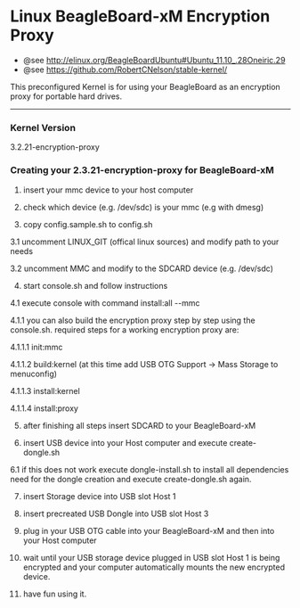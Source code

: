 Linux BeagleBoard-xM Encryption Proxy
=====================================

* @see http://elinux.org/BeagleBoardUbuntu#Ubuntu_11.10_.28Oneiric.29
* @see https://github.com/RobertCNelson/stable-kernel/

This preconfigured Kernel is for using your BeagleBoard as an encryption proxy for portable hard drives.

----------------------
### Kernel Version

3.2.21-encryption-proxy


### Creating your 2.3.21-encryption-proxy for BeagleBoard-xM


1. insert your mmc device to your host computer

2. check which device (e.g. /dev/sdc) is your mmc (e.g with dmesg)

3. copy config.sample.sh to config.sh

3.1 uncomment LINUX_GIT (offical linux sources) and modify path to your needs

3.2 uncomment MMC and modify to the SDCARD device (e.g. /dev/sdc)

4. start console.sh and follow instructions

4.1   execute console with command install:all --mmc <device>

4.1.1 you can also build the encryption proxy step by step using the console.sh. required steps for a working encryption proxy are:

4.1.1.1 init:mmc

4.1.1.2 build:kernel (at this time add USB OTG Support -> Mass Storage to menuconfig)

4.1.1.3 install:kernel

4.1.1.4 install:proxy

5. after finishing all steps insert SDCARD to your BeagleBoard-xM

6. insert USB device into your Host computer and execute create-dongle.sh

6.1 if this does not work execute dongle-install.sh to install all dependencies need for the dongle creation and execute create-dongle.sh again. 

7. insert Storage device into USB slot Host 1

8. insert precreated USB Dongle into USB slot Host 3

9. plug in your USB OTG cable into your BeagleBoard-xM and then into your Host computer

10. wait until your USB storage device plugged in USB slot Host 1 is being encrypted and your computer automatically mounts the new encrypted device.

11. have fun using it.
